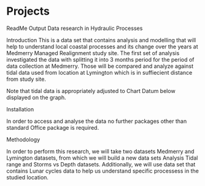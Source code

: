 # Projects

ReadMe
Output Data research in Hydraulic Processes

Introduction
This is a data set that contains analysis and modelling that will help to
understand local coastal processes and its change over the years at Medmerry
Managed Realignment study site. The first set of analysis investigated the data with
splitting it into 3 months period for the period of data collection at Medmerry. Those
will be compared and analyze against tidal data used from location at Lymington which is in suffiecient distance from study site.

Note that tidal data is appropriately adjusted to Chart Datum below displayed on the
graph. 

Installation

In order to access and analyse the data no further packages other than standard Office package is required. 

Methodology

In order to perform this research, we will take two datasets Medmerry and Lymington datasets, from which we will build a new data sets Analysis Tidal range and Storms vs Depth datasets. Additionally, we will use data set that contains Lunar cycles data to help us understand specific processess in the studied location. 

